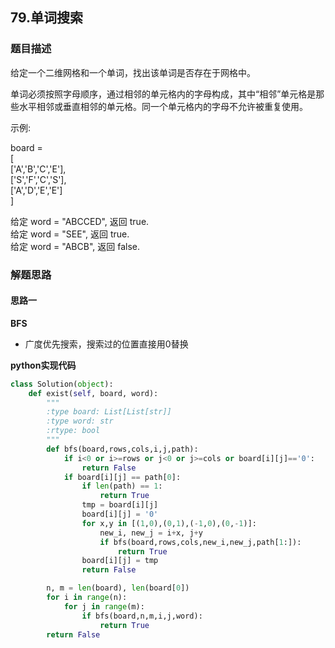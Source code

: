 ## 79.单词搜索
### 题目描述
给定一个二维网格和一个单词，找出该单词是否存在于网格中。

单词必须按照字母顺序，通过相邻的单元格内的字母构成，其中“相邻”单元格是那些水平相邻或垂直相邻的单元格。同一个单元格内的字母不允许被重复使用。

示例:

board =  
[  
  ['A','B','C','E'],  
  ['S','F','C','S'],  
  ['A','D','E','E']  
]  

给定 word = "ABCCED", 返回 true.  
给定 word = "SEE", 返回 true.  
给定 word = "ABCB", 返回 false.


### 解题思路
#### 思路一
**BFS**
- 广度优先搜索，搜索过的位置直接用0替换

**python实现代码**
```python
class Solution(object):
    def exist(self, board, word):
        """
        :type board: List[List[str]]
        :type word: str
        :rtype: bool
        """
        def bfs(board,rows,cols,i,j,path):
            if i<0 or i>=rows or j<0 or j>=cols or board[i][j]=='0':
                return False
            if board[i][j] == path[0]:
                if len(path) == 1:
                    return True
                tmp = board[i][j]
                board[i][j] = '0'
                for x,y in [(1,0),(0,1),(-1,0),(0,-1)]:
                    new_i, new_j = i+x, j+y
                    if bfs(board,rows,cols,new_i,new_j,path[1:]):
                        return True
                board[i][j] = tmp
                return False

        n, m = len(board), len(board[0])
        for i in range(n):
            for j in range(m):
                if bfs(board,n,m,i,j,word):
                    return True
        return False

```
